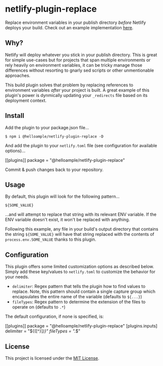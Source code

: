 # netlify-plugin-replace

Replace environment variables in your publish directory _before_ Netlify deploys your build. Check out an example implementation [here](#).

## Why?

Netlify will deploy whatever you stick in your publish directory. This is great for simple use-cases but for projects that span multiple environments or rely heavily on environment variables, it can be tricky manage those differences without resorting to gnarly sed scripts or other unmentionable approaches. 

This build plugin solves that problem by replacing references to environment variables _after_ your project is built. A great example of this plugin's power is dynmically updating your `_redirects` file based on its deployment context. 

## Install

Add the plugin to your package.json file...

```
$ npm i @helloample/netlify-plugin-replace -D
```

And add the plugin to your `netlify.toml` file (see configuration for available options)...

[[plugins]]
  package = "@helloample/netlify-plugin-replace"

Commit & push changes back to your repository. 

## Usage

By default, this plugin will look for the following pattern... 

```
${SOME_VALUE}
```

...and will attempt to replace that string with its relevant ENV variable. If the ENV variable doesn't exist, it won't be replaced with anything. 

Following this example, any file in your build's output directory that contains the string `${SOME_VALUE}` will have that string replaced with the contents of `process.env.SOME_VALUE` thanks to this plugin. 

## Configuration

This plugin offers some limited customization options as described below. Simply add these key/values to `netlify.toml` to customize the behavior for your needs.

* `delimiter`: Regex pattern that tells the plugin how to find values to replace. Note, this pattern should contain a single capture group which encapsulates the entire name of the variable (defaults to `${...}`)
* `fileTypes`: Regex pattern to determine the extension of the files to operate on (defaults to `.*`)

The default configuration, if none is specified, is:

[[plugins]]
  package = "@helloample/netlify-plugin-replace"
  [plugins.inputs]
    delimiter = "\${([^}]*)}"
    fileTypes = ".*$"

## License

This project is licensed under the [MIT License](https://github.com/ample/netlify-plugin-replace/blob/main/LICENSE).